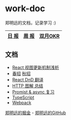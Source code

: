 # work-doc

郑明远的文档，记录学习 :)

| [日 报](./todos/daily.md) | [周 报](./todos/weekly.md) | [双月OKR](./todos/double-okr.md) |
| :-----------------------: | :------------------------: | :------------------------------: |


## 文档

- [React 视图更新机制浅析](./react-vdom/doc.md)
- [春招](./interview/i.md) [秋招](./interview/autumn/README.md)
- [React DnD 翻译](./react-dnd/dnd-tutorial译.md)
- [HTTP 图解 总结](./http图解/index.md)
- [Promist & async 复习](./async/i.md)
- [TypeScript](./ts/i.md)
- [Webpack](./webpack/i.md)


[郑明远的掘金](https://juejin.im/user/5bcab884e51d450e81091745) - [郑明远的GitHub](https://github.com/wen98y)
